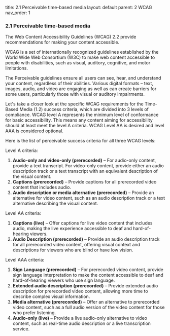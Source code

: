 title: 2.1 Perceivable time-based media 
layout: default 
parent: 2 WCAG 
nav_order: 1



### 2.1 Perceivable time-based media


The Web Content Accessibility Guidelines (WCAG) 2.2 provide recommendations for making your content accessible.

WCAG is a set of internationally recognized guidelines established by the World Wide Web Consortium (W3C) to make web content accessible to people with disabilities, such as visual, auditory, cognitive, and motor limitations.

The Perceivable guidelines ensure all users can see, hear, and understand your content, regardless of their abilities. Various digital formats – text, images, audio, and video are engaging as well as can create barriers for some users, particularly those with visual or auditory impairments.

Let's take a closer look at the specific WCAG requirements for the Time-Based Media (1.2) success criteria, which are divided into 3 levels of compliance. WCAG level A represents the minimum level of conformance for basic accessibility. This means any content aiming for accessibility should at least meet the level A criteria. WCAG Level AA is desired and level AAA is considered optional.

Here is the list of perceivable success criteria for all three WCAG levels:

Level A criteria:

1. **Audio-only and video-only (prerecorded)** – For audio-only content, provide a text transcript. For video-only content, provide either an audio description track or a text transcript with an equivalent description of the visual content.
2. **Captions (prerecorded)** – Provide captions for all prerecorded video content that includes audio.
3. **Audio description or media alternative (prerecorded)** – Provide an alternative for video content, such as an audio description track or a text alternative describing the visual content.

Level AA criteria:

1. **Captions (live)** – Offer captions for live video content that includes audio, making the live experience accessible to deaf and hard-of-hearing viewers.
2. **Audio Description (prerecorded)** – Provide an audio description track for all prerecorded video content, offering visual context and descriptions for viewers who are blind or have low vision.

Level AAA criteria:

1. **Sign Language (prerecorded)** – For prerecorded video content, provide sign language interpretation to make the content accessible to deaf and hard-of-hearing viewers who use sign language.
2. **Extended audio description (prerecorded)** – Provide extended audio description for prerecorded video content, allowing more time to describe complex visual information.
3. **Media alternative (prerecorded)** – Offer an alternative to prerecorded video content, such as a full audio version of the video content for those who prefer listening.
4. **Audio-only (live)** – Provide a live audio-only alternative to video content, such as real-time audio description or a live transcription service.
